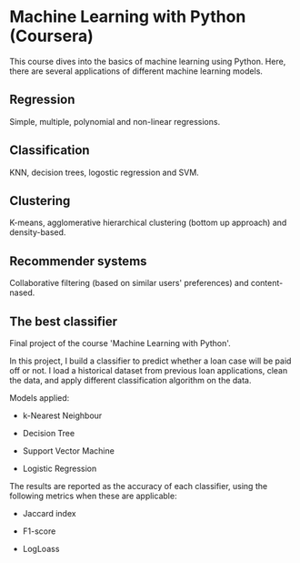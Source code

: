 # Machine Learning with Python (Coursera)
This course dives into the basics of machine learning using Python. 
Here, there are several applications of different machine learning models.

## Regression
Simple, multiple, polynomial and non-linear regressions.

## Classification
KNN, decision trees, logostic regression and SVM.

## Clustering
K-means, agglomerative hierarchical clustering (bottom up approach) and density-based.

## Recommender systems 
Collaborative filtering (based on similar users' preferences) and content-nased.

## The best classifier
Final project of the course 'Machine Learning with Python'.

In this project, I build a classifier to predict whether a loan case will be paid off or not. I load a historical dataset from previous loan applications, clean the data, and apply different classification algorithm on the data. 

Models applied:

* k-Nearest Neighbour

* Decision Tree

* Support Vector Machine

* Logistic Regression

The results are reported as the accuracy of each classifier, using the following metrics when these are applicable:

* Jaccard index

* F1-score

* LogLoass
